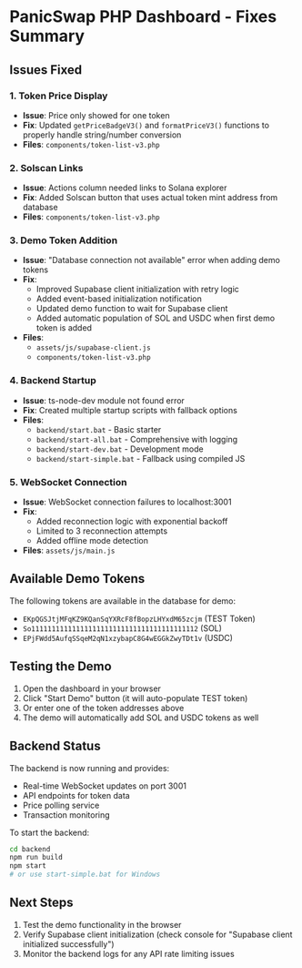 # PanicSwap PHP Dashboard - Fixes Summary

## Issues Fixed

### 1. Token Price Display
- **Issue**: Price only showed for one token
- **Fix**: Updated `getPriceBadgeV3()` and `formatPriceV3()` functions to properly handle string/number conversion
- **Files**: `components/token-list-v3.php`

### 2. Solscan Links
- **Issue**: Actions column needed links to Solana explorer
- **Fix**: Added Solscan button that uses actual token mint address from database
- **Files**: `components/token-list-v3.php`

### 3. Demo Token Addition
- **Issue**: "Database connection not available" error when adding demo tokens
- **Fix**: 
  - Improved Supabase client initialization with retry logic
  - Added event-based initialization notification
  - Updated demo function to wait for Supabase client
  - Added automatic population of SOL and USDC when first demo token is added
- **Files**: 
  - `assets/js/supabase-client.js`
  - `components/token-list-v3.php`

### 4. Backend Startup
- **Issue**: ts-node-dev module not found error
- **Fix**: Created multiple startup scripts with fallback options
- **Files**:
  - `backend/start.bat` - Basic starter
  - `backend/start-all.bat` - Comprehensive with logging
  - `backend/start-dev.bat` - Development mode
  - `backend/start-simple.bat` - Fallback using compiled JS

### 5. WebSocket Connection
- **Issue**: WebSocket connection failures to localhost:3001
- **Fix**: 
  - Added reconnection logic with exponential backoff
  - Limited to 3 reconnection attempts
  - Added offline mode detection
- **Files**: `assets/js/main.js`

## Available Demo Tokens

The following tokens are available in the database for demo:
- `EKpQGSJtjMFqKZ9KQanSqYXRcF8fBopzLHYxdM65zcjm` (TEST Token)
- `So11111111111111111111111111111111111111112` (SOL)
- `EPjFWdd5AufqSSqeM2qN1xzybapC8G4wEGGkZwyTDt1v` (USDC)

## Testing the Demo

1. Open the dashboard in your browser
2. Click "Start Demo" button (it will auto-populate TEST token)
3. Or enter one of the token addresses above
4. The demo will automatically add SOL and USDC tokens as well

## Backend Status

The backend is now running and provides:
- Real-time WebSocket updates on port 3001
- API endpoints for token data
- Price polling service
- Transaction monitoring

To start the backend:
```bash
cd backend
npm run build
npm start
# or use start-simple.bat for Windows
```

## Next Steps

1. Test the demo functionality in the browser
2. Verify Supabase client initialization (check console for "Supabase client initialized successfully")
3. Monitor the backend logs for any API rate limiting issues